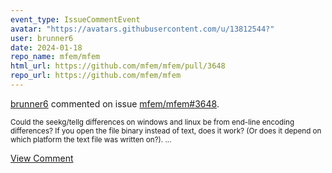 ```yaml
---
event_type: IssueCommentEvent
avatar: "https://avatars.githubusercontent.com/u/13812544?"
user: brunner6
date: 2024-01-18
repo_name: mfem/mfem
html_url: https://github.com/mfem/mfem/pull/3648
repo_url: https://github.com/mfem/mfem
---
```


<a href='https://github.com/brunner6' target='_blank'>brunner6</a> commented on issue <a href='https://github.com/mfem/mfem/pull/3648' target='_blank'>mfem/mfem#3648</a>.

<small>Could the seekg/tellg differences on windows and linux be from end-line encoding differences?  If you open the file binary instead of text, does it work?  (Or does it depend on which platform the text file was written on?)....</small>

<a href='https://github.com/mfem/mfem/pull/3648' target='_blank'>View Comment</a>